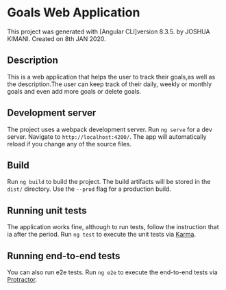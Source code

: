# Goals Web Application
This project was generated with [Angular CLI]version 8.3.5. by JOSHUA KIMANI. Created on 8th JAN 2020.


## Description
This is a web application that helps the user to track their goals,as well as the description.The user can keep track of their daily, weekly or monthly goals and even add more goals or delete goals.


## Development server
The project uses a webpack development server.
Run `ng serve` for a dev server. Navigate to `http://localhost:4200/`. The app will automatically reload if you change any of the source files.


## Build

Run `ng build` to build the project. The build artifacts will be stored in the `dist/` directory. Use the `--prod` flag for a production build.

## Running unit tests
The application works fine, although to run tests, follow the instruction that ia after the period.
Run `ng test` to execute the unit tests via [Karma](https://karma-runner.github.io).

## Running end-to-end tests
You can also run e2e tests.
Run `ng e2e` to execute the end-to-end tests via [Protractor](http://www.protractortest.org/).

## Further help

To get more help on the Angular CLI use `ng help` or go check out the [Angular CLI README](https://github.com/angular/angular-cli/blob/master/README.md).

You can also email me for any details or feedback. Here's my email;jkkimani77@gmail.com

## License
This project is under the MIT License.
All rights reserved.


